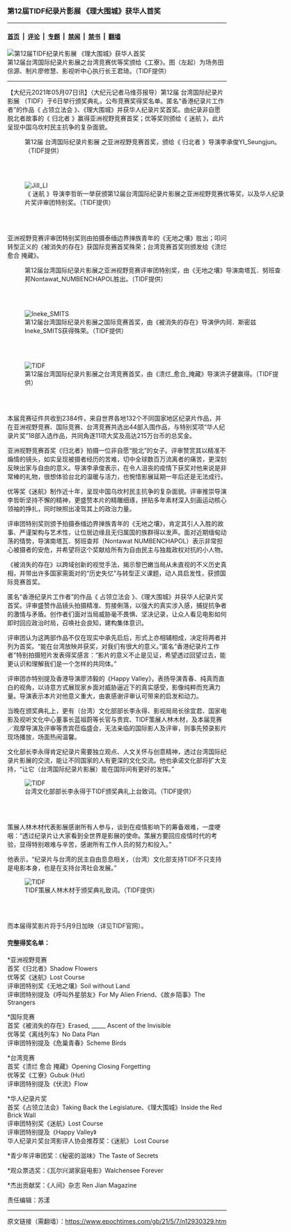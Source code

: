 ### 第12届TIDF纪录片影展 《理大围城》获华人首奖

---

#### [首页](../../../..?n12930329) &nbsp;|&nbsp; [评论](../../../../../epoch-comment?n12930329) &nbsp;|&nbsp; [专题](../../../../../epoch-special?n12930329) &nbsp;|&nbsp; [禁闻](../../../../../epoch-news?n12930329) &nbsp;|&nbsp; [禁书](../../../../../books?n12930329) &nbsp;|&nbsp; [翻墙](https://github.com/gfw-breaker/nogfw/blob/master/README.md?n12930329)


<div><img alt="第12届TIDF纪录片影展 《理大围城》获华人首奖" class="attachment-djy_600_400 size-djy_600_400 wp-post-image" src="https://i.epochtimes.com/assets/uploads/2021/05/id12930422-2105070228021487-600x400.jpg"/>
<div class="caption">
 第12届台湾国际纪录片影展之台湾竞赛优等奖颁给《工寮》。图（左起）为场务田倧源、制片廖修慧、影视听中心执行长王君琦。（TIDF提供）
</div></div><hr/><div class="post_content" id="artbody" itemprop="articleBody">
 <!-- article content begin -->
 <p>
  【大纪元2021年05月07日讯】（大纪元记者马维芬报导）第12届
  <ok href="https://www.epochtimes.com/gb/tag/%E5%8F%B0%E6%B9%BE%E5%9B%BD%E9%99%85%E7%BA%AA%E5%BD%95%E7%89%87%E5%BD%B1%E5%B1%95.html">
   台湾国际纪录片影展
  </ok>
  （TIDF）于6日举行颁奖典礼，公布竞赛奖得奖名单。匿名“香港纪录片工作者”的作品《
  <ok href="https://www.epochtimes.com/gb/tag/%E5%8D%A0%E9%A2%86%E7%AB%8B%E6%B3%95%E4%BC%9A.html">
   占领立法会
  </ok>
  》、《理大围城》并获华人纪录片奖首奖。由纪录非自愿脱北者故事的《
  <ok href="https://www.epochtimes.com/gb/tag/%E5%BD%92%E5%8C%97%E8%80%85.html">
   归北者
  </ok>
  》赢得亚洲视野竞赛首奖；优等奖则颁给《
  <ok href="https://www.epochtimes.com/gb/tag/%E8%BF%B7%E8%88%AA.html">
   迷航
  </ok>
  》，此片呈现中国乌坎村民主抗争的复杂面貌。
 </p>
 <figure aria-describedby="caption-attachment-12930424" class="wp-caption aligncenter" id="attachment_12930424" style="width: 600px">
  <ok href="https://i.epochtimes.com/assets/uploads/2021/05/id12930424-2105070231091487.jpg" target="_blank">
   <img alt="" class="size-large wp-image-12930424" src="https://i.epochtimes.com/assets/uploads/2021/05/id12930424-2105070231091487-600x318.jpg" title=""/>
  </ok>
  <br/><figcaption class="wp-caption-text" id="caption-attachment-12930424">
   第12届
   <ok href="https://www.epochtimes.com/gb/tag/%E5%8F%B0%E6%B9%BE%E5%9B%BD%E9%99%85%E7%BA%AA%E5%BD%95%E7%89%87%E5%BD%B1%E5%B1%95.html">
    台湾国际纪录片影展
   </ok>
   之亚洲视野竞赛首奖，颁给《
   <ok href="https://www.epochtimes.com/gb/tag/%E5%BD%92%E5%8C%97%E8%80%85.html">
    归北者
   </ok>
   》导演李承俊YI_Seungjun。（TIDF提供）
  </figcaption><br/>
 </figure><br/>
 <figure aria-describedby="caption-attachment-12930428" class="wp-caption aligncenter" id="attachment_12930428" style="width: 600px">
  <ok href="https://i.epochtimes.com/assets/uploads/2021/05/id12930428-2105070230571487.jpg" target="_blank">
   <img alt="Jill_LI" class="size-large wp-image-12930428" src="https://i.epochtimes.com/assets/uploads/2021/05/id12930428-2105070230571487-600x325.jpg" title="Jill_LI"/>
  </ok>
  <br/><figcaption class="wp-caption-text" id="caption-attachment-12930428">
   《
   <ok href="https://www.epochtimes.com/gb/tag/%E8%BF%B7%E8%88%AA.html">
    迷航
   </ok>
   》导演李哲昕一举获颁第12届台湾国际纪录片影展之亚洲视野竞赛优等奖，以及华人纪录片奖评审团特别奖。（TIDF提供）
  </figcaption><br/>
 </figure><br/>
 <p>
  亚洲视野竞赛评审团特别奖则由拍摄泰缅边界掸族青年的《无地之壤》胜出；叩问转型正义的《被消失的存在》获国际竞赛首奖殊荣；台湾竞赛首奖则颁发给《溃烂 愈合 掩藏》。
 </p>
 <figure aria-describedby="caption-attachment-12930429" class="wp-caption aligncenter" id="attachment_12930429" style="width: 600px">
  <ok href="https://i.epochtimes.com/assets/uploads/2021/05/id12930429-2105070231041487.jpg" target="_blank">
   <img alt="" class="size-large wp-image-12930429" src="https://i.epochtimes.com/assets/uploads/2021/05/id12930429-2105070231041487-600x335.jpg" title=""/>
  </ok>
  <br/><figcaption class="wp-caption-text" id="caption-attachment-12930429">
   第12届台湾国际纪录片影展之亚洲视野竞赛评审团特别奖，由《无地之壤》导演南塔瓦．努班查邦Nontawat_NUMBENCHAPOL胜出。（TIDF提供）
  </figcaption><br/>
 </figure><br/>
 <figure aria-describedby="caption-attachment-12930430" class="wp-caption aligncenter" id="attachment_12930430" style="width: 600px">
  <ok href="https://i.epochtimes.com/assets/uploads/2021/05/id12930430-2105070231021487.jpg" target="_blank">
   <img alt="Ineke_SMITS" class="size-large wp-image-12930430" src="https://i.epochtimes.com/assets/uploads/2021/05/id12930430-2105070231021487-600x336.jpg" title="Ineke_SMITS"/>
  </ok>
  <br/><figcaption class="wp-caption-text" id="caption-attachment-12930430">
   第12届台湾国际纪录片影展之国际竞赛首奖，由《被消失的存在》导演伊内珂．斯密兹Ineke_SMITS获得殊荣。（TIDF提供）
  </figcaption><br/>
 </figure><br/>
 <figure aria-describedby="caption-attachment-12930434" class="wp-caption aligncenter" id="attachment_12930434" style="width: 600px">
  <ok href="https://i.epochtimes.com/assets/uploads/2021/05/id12930434-2105070227531487.jpg" target="_blank">
   <img alt="TIDF" class="size-large wp-image-12930434" src="https://i.epochtimes.com/assets/uploads/2021/05/id12930434-2105070227531487-600x400.jpg" title="TIDF"/>
  </ok>
  <br/><figcaption class="wp-caption-text" id="caption-attachment-12930434">
   第12届台湾国际纪录片影展之台湾竞赛首奖，由《溃烂_愈合_掩藏》导演洪子健赢得。（TIDF提供）
  </figcaption><br/>
 </figure><br/>
 <p>
  本届竞赛征件共收到2384件，来自世界各地132个不同国家地区纪录片作品，并在亚洲视野竞赛、国际竞赛、台湾竞赛共选出44部入围作品，与特别奖项“华人纪录片奖”18部入选作品，共同角逐11项大奖及高达215万台币的总奖金。
 </p>
 <p>
  亚洲视野竞赛首奖《归北者》拍摄一位非自愿“脱北”的女子。评审赞赏其以精准不煽情的镜头，如实呈现被摄者经历的苦难，切中全球数百万流离者的痛苦，更深刻反映出家与自由的意义。导演李承俊表示，在令人沮丧的疫情下获奖对他来说是非常棒的礼物，很想体验台北的温暖与活力，也惋惜影展延期一年后还是无法成行。
 </p>
 <p>
  优等奖《迷航》制作近十年，呈现中国乌坎村民主抗争的复杂面貌。评审推崇导演李哲昕坚持不懈的精神，更盛赞本片的精雕细琢，拼贴多年素材深入刻画运动核心领袖的挣扎，同时映照出凌驾其上的政治力量。
 </p>
 <p>
  评审团特别奖则颁予拍摄泰缅边界掸族青年的《无地之壤》，肯定其引人入胜的故事、严谨架构与艺术性，让位居边缘且无归属国的族群得以发声。面对近期缅甸动荡的情势，导演南塔瓦．努班查邦（Nontawat NUMBENCHAPOL）表示非常担心被摄者的安危，并希望将这个奖献给所有为自由民主与独裁政权对抗的小人物。
 </p>
 <p>
  《被消失的存在》以跨域创新的视觉手法，揭示黎巴嫩当局从未直视的不义历史真相，并带出许多国家需面对的“历史失忆”与转型正义课题，动人具启发性，获颁国际竞赛首奖。
 </p>
 <p>
  匿名“香港纪录片工作者”的作品《
  <ok href="https://www.epochtimes.com/gb/tag/%E5%8D%A0%E9%A2%86%E7%AB%8B%E6%B3%95%E4%BC%9A.html">
   占领立法会
  </ok>
  》、《理大围城》并获华人纪录片奖首奖。评审盛赞作品镜头拍摄精准、剪接俐落，以强大的真实涉入感，捕捉抗争者的激情与矛盾。创作者们面对当局威胁毫不畏惧、坚决记录，让众人看见电影如何即时回应政治时局，召唤社会良知，建构集体意识。
 </p>
 <p>
  评审团认为这两部作品不仅在现实中承先启后，形式上亦相辅相成，决定将两者并列为首奖。“能在台湾放映并获奖，对我们有很大的意义。”匿名“香港纪录片工作者”特别拍摄短片发表得奖感言：“影片的意义不止是见证，希望透过回望过去，能更认识和理解我们是一个怎样的共同体。”
 </p>
 <p>
  评审团亦特别提及香港导演廖沛毅的《Happy Valley》，表扬导演青春、纯真而直白的视角，以诗意方式展现家乡面对威胁逼近下的真实感受，影像纯粹而充满力量。导演表示本片对他意义重大，由衷感谢评审认可带来的启发和动力。
 </p>
 <p>
  当晚在颁奖典礼上，更有（台湾）文化部部长李永得、影视局局长徐宜君、国家电影及视听文化中心董事长蓝祖蔚等长官与贵宾、TIDF策展人林木材，及本届竞赛／观摩导演及评审等贵宾莅临盛会，无法亲临的国际影人及评审，则事先预录影片现场播放，场面热闹温馨。
 </p>
 <p>
  文化部长李永得肯定纪录片需要独立观点、人文关怀与创意精神，透过台湾国际纪录片影展的交流，能让不同国家的人有更深的文化交流。他也承诺文化部将扩大支持，“让它（台湾国际纪录片影展）能在国际间有更好的发挥。”
 </p>
 <figure aria-describedby="caption-attachment-12930441" class="wp-caption aligncenter" id="attachment_12930441" style="width: 600px">
  <ok href="https://i.epochtimes.com/assets/uploads/2021/05/id12930441-2105070227371487.jpg" target="_blank">
   <img alt="TIDF" class="size-large wp-image-12930441" src="https://i.epochtimes.com/assets/uploads/2021/05/id12930441-2105070227371487-600x400.jpg" title="TIDF"/>
  </ok>
  <br/><figcaption class="wp-caption-text" id="caption-attachment-12930441">
   台湾文化部部长李永得于TIDF颁奖典礼上台致词。（TIDF提供）
  </figcaption><br/>
 </figure><br/>
 <p>
  策展人林木材代表影展感谢所有人参与，谈到在疫情影响下的筹备艰难，一度哽咽：“透过纪录片让大家看到全世界是影展的使命。策展方要回应疫情时代的考验，显得特别艰难与辛苦，感谢所有工作人员的努力和投入。”
 </p>
 <p>
  他表示，“纪录片与台湾的民主自由息息相关，（台湾）文化部支持TIDF不只支持是电影本身，也是在支持台湾社会发展。”
 </p>
 <figure aria-describedby="caption-attachment-12930435" class="wp-caption aligncenter" id="attachment_12930435" style="width: 600px">
  <ok href="https://i.epochtimes.com/assets/uploads/2021/05/id12930435-2105070227421487.jpg" target="_blank">
   <img alt="TIDF" class="size-large wp-image-12930435" src="https://i.epochtimes.com/assets/uploads/2021/05/id12930435-2105070227421487-600x400.jpg" title="TIDF"/>
  </ok>
  <br/><figcaption class="wp-caption-text" id="caption-attachment-12930435">
   TIDF策展人林木材于颁奖典礼致词。（TIDF提供）
  </figcaption><br/>
 </figure><br/>
 <p>
  而本届得奖影片将于5月9日加映（详见TIDF官网）。
 </p>
 <h4>
  完整得奖名单：
 </h4>
 <p>
  *亚洲视野竞赛
  <br/>
  首奖《归北者》Shadow Flowers
  <br/>
  优等奖《迷航》Lost Course
  <br/>
  评审团特别奖《无地之壤》Soil without Land
  <br/>
  评审团特别提及《呼叫外星朋友》For My Alien Friend、《故乡陌事》The Strangers
 </p>
 <p>
  *国际竞赛
  <br/>
  首奖《被消失的存在》Erased, _____ Ascent of the Invisible
  <br/>
  优等奖《离线列车》No Data Plan
  <br/>
  评审团特别提及《危巢青春》Scheme Birds
 </p>
 <p>
  *台湾竞赛
  <br/>
  首奖《溃烂 愈合 掩藏》Opening Closing Forgetting
  <br/>
  优等奖《工寮》Gubuk (Hut)
  <br/>
  评审团特别提及《伏流》Flow
 </p>
 <p>
  *华人纪录片奖
  <br/>
  首奖《占领立法会》Taking Back the Legislature、《理大围城》Inside the Red Brick Wall
  <br/>
  评审团特别奖《迷航》Lost Course
  <br/>
  评审团特别提及《Happy Valley》
  <br/>
  华人纪录片奖台湾影评人协会推荐奖：《迷航》 Lost Course
 </p>
 <p>
  *青少年评审团奖：《秘密的滋味》The Taste of Secrets
 </p>
 <p>
  *观众票选奖：《瓦尔兴湖家庭电影》Walchensee Forever
 </p>
 <p>
  *杰出贡献奖：《人间》杂志 Ren Jian Magazine
 </p>
 <p>
  责任编辑：苏漾
 </p>
 <!-- article content end -->
 <div id="below_article_ad">
 </div>
</div>


---

原文链接（需翻墙）：https://www.epochtimes.com/gb/21/5/7/n12930329.htm